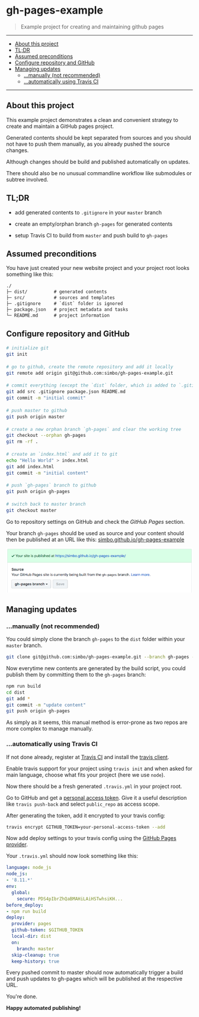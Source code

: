 gh-pages-example
================

  > Example project for creating and maintaining github pages

---

<!-- TOC -->

- [About this project](#about-this-project)
- [TL;DR](#tldr)
- [Assumed preconditions](#assumed-preconditions)
- [Configure repository and GitHub](#configure-repository-and-github)
- [Managing updates](#managing-updates)
  - […manually (not recommended)](#manually-not-recommended)
  - […automatically using Travis CI](#automatically-using-travis-ci)

<!-- /TOC -->

---


## About this project

This example project demonstrates a clean and convenient strategy to create and
maintain a GitHub pages project.

Generated contents should be kept separated from sources and you should not have
to push them manually, as you already pushed the source changes.

Although changes should be build and published automatically on updates.

There should also be no unusual commandline workflow like submodules or subtree
involved.


## TL;DR

  - add generated contents to `.gitignore` in your `master` branch

  - create an empty/orphan branch `gh-pages` for generated contents

  - setup Travis CI to build from `master` and push build to `gh-pages`


## Assumed preconditions

You have just created your new website project and your project root looks
something like this:

```
./
├─ dist/          # generated contents
├─ src/           # sources and templates
├─ .gitignore     # `dist` folder is ignored
├─ package.json   # project metadata and tasks
└─ README.md      # project information
```


## Configure repository and GitHub

``` sh
# initialize git
git init

# go to github, create the remote repository and add it locally
git remote add origin git@github.com:simbo/gh-pages-example.git

# commit everything (except the `dist` folder, which is added to `.gitignore`)
git add src .gitignore package.json README.md
git commit -m "initial commit"

# push master to github
git push origin master

# create a new orphan branch `gh-pages` and clear the working tree
git checkout --orphan gh-pages
git rm -rf .

# create an `index.html` and add it to git
echo "Hello World" > index.html
git add index.html
git commit -m "initial content"

# push `gh-pages` branch to github
git push origin gh-pages

# switch back to master branch
git checkout master
```

Go to repository settings on GitHub and check the *GitHub Pages* section.

Your branch `gh-pages` should be used as source and your content should then be
published at an URL like this:
[simbo.github.io/gh-pages-example](https://simbo.github.io/gh-pages-example/)

![GitHub Pages Settings Example](./gh-pages-settings.png)


## Managing updates


### …manually (not recommended)

You could simply clone the branch `gh-pages` to the `dist` folder within your
`master` branch.

``` sh
git clone git@github.com:simbo/gh-pages-example.git --branch gh-pages --single-branch dist
```

Now everytime new contents are generated by the build script, you could publish
them by committing them to the `gh-pages` branch:

``` sh
npm run build
cd dist
git add *
git commit -m "update content"
git push origin gh-pages
```

As simply as it seems, this manual method is error-prone as two repos are more
complex to manage manually.


### …automatically using Travis CI

If not done already, register at [Travis CI](https://travis-ci.org/) and install
the [travis client](https://github.com/travis-ci/travis.rb).

Enable travis support for your project using `travis init` and when asked for
main language, choose what fits your project (here we use `node`).

Now there should be a fresh generated `.travis.yml` in your project root.

Go to GitHub and get a [personal access token](https://github.com/settings/tokens).
Give it a useful description like `travis push-back` and select `public_repo` as
access scope.

After generating the token, add it encrypted to your travis config:

``` sh
travis encrypt GITHUB_TOKEN=your-personal-access-token --add
```

Now add deploy settings to your travis config using the
[GitHub Pages provider](https://docs.travis-ci.com/user/deployment/pages/).

Your `.travis.yml` should now look something like this:

``` yaml
language: node_js
node_js:
- '8.11.*'
env:
  global:
    secure: PDS4pIbrZhQaBMAHiLAiHSTwhsiKH...
before_deploy:
- npm run build
deploy:
  provider: pages
  github-token: $GITHUB_TOKEN
  local-dir: dist
  on:
    branch: master
  skip-cleanup: true
  keep-history: true
```

Every pushed commit to master should now automatically trigger a build and push
updates to gh-pages which will be published at the respective URL.

You're done.

**Happy automated publishing!**
